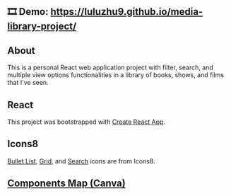 ## 🎞️ Demo: https://luluzhu9.github.io/media-library-project/

## About
This is a personal React web application project with filter, search, and multiple view options functionalities in a library of books, shows, and films that I've seen.

## React
This project was bootstrapped with [Create React App](https://github.com/facebook/create-react-app).

## Icons8
[Bullet List](https://icons8.com/icon/78975/bullet-list), [Grid](https://icons8.com/icon/115265/grid-2), and [Search](https://icons8.com/icon/59878/search) icons are from Icons8.

## [Components Map (Canva)](https://www.canva.com/design/DAFiiv8cu2c/ny8yN09QjVBEe7Rex7K_AA/view?utm_content=DAFiiv8cu2c&utm_campaign=designshare&utm_medium=link&utm_source=publishsharelink)
